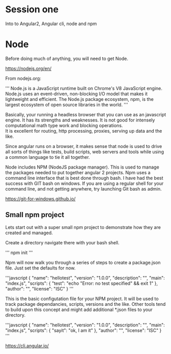 
# Session one

Into to Angular2, Angular cli, node and npm

# Node

Before doing much of anything, you will need to get Node.

https://nodejs.org/en/

From nodejs.org:

'''
Node.js is a JavaScript runtime built on Chrome's V8 JavaScript engine. Node.js uses an event-driven, non-blocking I/O model that makes it lightweight and efficient. The Node.js package ecosystem, npm, is the largest ecosystem of open source libraries in the world.
'''

Basically, your running a headless browser that you can use as an javascript engine. 
It has its strengths and weaknesses. 
It is not good for intensely computational math type work and blocking operations.  
It is excellent for routing, http processing, proxies, serving up data and the like.  

Since angular runs on a browser, it makes sense that node is used to drive all sorts of things like tests, build scripts, web servers and tools while
using a common language to tie it all together.

Node includes NPM (NodeJS package manager). This is used to manage the packages needed to put together angular 2 projects.
Npm uses a command line interface that is best done through bash. I have had the best success with GIT bash on windows. If you are using 
a regular shell for your command line, and not getting anywhere, try launching Git bash as admin. 

https://git-for-windows.github.io/

## Small npm project

Lets start out with a super  small npm project to demonstrate how they are created and managed.


Create a directory navigate there with your bash shell.


'''
npm init
'''

Npm will now walk you through a series of steps to create a package.json file. Just set the defaults for now.

'''javscript
{
  "name": "hellotest",
  "version": "1.0.0",
  "description": "",
  "main": "index.js",
  "scripts": {
    "test": "echo \"Error: no test specified\" && exit 1"
  },
  "author": "",
  "license": "ISC"
}
'''

This is the basic configutation file for your NPM project.  It will be used to track package dependancies, scripts, versions and the like.
Other tools tend to build upon this concept and might add additional *.json files to your directory.

'''javscript
{
  "name": "hellotest",
  "version": "1.0.0",
  "description": "",
  "main": "index.js",
  "scripts": {
    "sayit": "ok, I am it"
  },
  "author": "",
  "license": "ISC"
}
'''















https://cli.angular.io/
